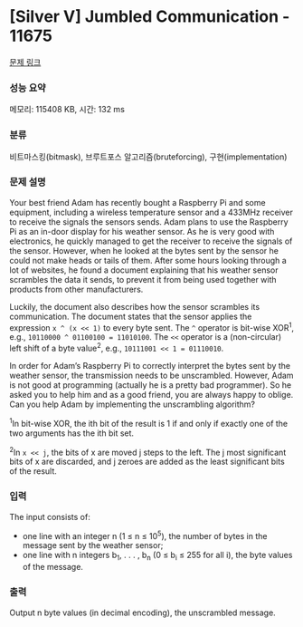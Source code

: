 # [Silver V] Jumbled Communication - 11675 

[문제 링크](https://www.acmicpc.net/problem/11675) 

### 성능 요약

메모리: 115408 KB, 시간: 132 ms

### 분류

비트마스킹(bitmask), 브루트포스 알고리즘(bruteforcing), 구현(implementation)

### 문제 설명

<p>Your best friend Adam has recently bought a Raspberry Pi and some equipment, including a wireless temperature sensor and a 433MHz receiver to receive the signals the sensors sends. Adam plans to use the Raspberry Pi as an in-door display for his weather sensor. As he is very good with electronics, he quickly managed to get the receiver to receive the signals of the sensor. However, when he looked at the bytes sent by the sensor he could not make heads or tails of them. After some hours looking through a lot of websites, he found a document explaining that his weather sensor scrambles the data it sends, to prevent it from being used together with products from other manufacturers.</p>

<p>Luckily, the document also describes how the sensor scrambles its communication. The document states that the sensor applies the expression <code>x ^ (x << 1)</code> to every byte sent. The <code>^</code> operator is bit-wise XOR<sup>1</sup>, e.g., <code>10110000 ^ 01100100 = 11010100</code>. The <code><<</code> operator is a (non-circular) left shift of a byte value<sup>2</sup>, e.g., <code>10111001 << 1 = 01110010</code>.</p>

<p>In order for Adam’s Raspberry Pi to correctly interpret the bytes sent by the weather sensor, the transmission needs to be unscrambled. However, Adam is not good at programming (actually he is a pretty bad programmer). So he asked you to help him and as a good friend, you are always happy to oblige. Can you help Adam by implementing the unscrambling algorithm?</p>

<p><sup>1</sup>In bit-wise XOR, the ith bit of the result is 1 if and only if exactly one of the two arguments has the ith bit set.</p>

<p><sup>2</sup>In <code>x << j</code>, the bits of x are moved j steps to the left. The j most significant bits of x are discarded, and j zeroes are added as the least significant bits of the result.</p>

### 입력 

 <p>The input consists of:</p>

<ul>
	<li>one line with an integer n (1 ≤ n ≤ 10<sup>5</sup>), the number of bytes in the message sent by the weather sensor;</li>
	<li>one line with n integers b<sub>1</sub>, . . . , b<sub>n</sub> (0 ≤ b<sub>i</sub> ≤ 255 for all i), the byte values of the message.</li>
</ul>

### 출력 

 <p>Output n byte values (in decimal encoding), the unscrambled message.</p>

